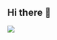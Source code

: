 ## Hi there 👋

<img src="https://img.shields.io/badge/react-61DAFB?style=for-the-badge&logo=react&logoColor=white"/>
